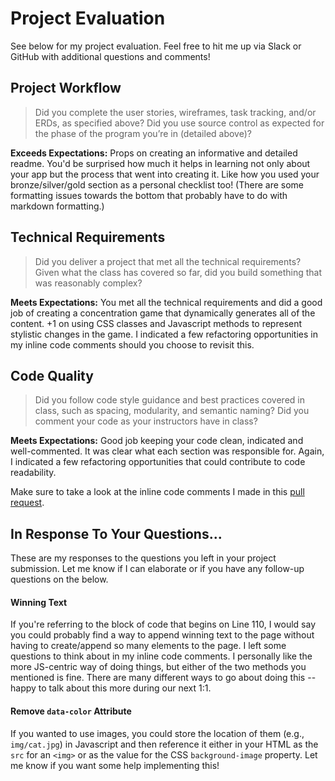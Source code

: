 # Project Evaluation

See below for my project evaluation. Feel free to hit me up via Slack or GitHub with additional questions and comments!

## Project Workflow

> Did you complete the user stories, wireframes, task tracking, and/or ERDs, as specified above? Did you use source control as expected for the phase of the program you’re in (detailed above)?

**Exceeds Expectations:** Props on creating an informative and detailed readme. You'd be surprised how much it helps in learning not only about your app but the process that went into creating it. Like how you used your bronze/silver/gold section as a personal checklist too! (There are some formatting issues towards the bottom that probably have to do with markdown formatting.)

## Technical Requirements

> Did you deliver a project that met all the technical requirements? Given what the class has covered so far, did you build something that was reasonably complex?  

**Meets Expectations:** You met all the technical requirements and did a good job of creating a concentration game that dynamically generates all of the content. +1 on using CSS classes and Javascript methods to represent stylistic changes in the game. I indicated a few refactoring opportunities in my inline code comments should you choose to revisit this.

## Code Quality

> Did you follow code style guidance and best practices covered in class, such as spacing, modularity, and semantic naming? Did you comment your code as your instructors have in class?  

**Meets Expectations:** Good job keeping your code clean, indicated and well-commented. It was clear what each section was responsible for. Again, I indicated a few refactoring opportunities that could contribute to code readability.

Make sure to take a look at the inline code comments I made in this [pull request]().

## In Response To Your Questions...

These are my responses to the questions you left in your project submission. Let me know if I can elaborate or if you have any follow-up questions on the below.

#### Winning Text

If you're referring to the block of code that begins on Line 110, I would say you could probably find a way to append winning text to the page without having to create/append so many elements to the page. I left some questions to think about in my inline code comments. I personally like the more JS-centric way of doing things, but either of the two methods you mentioned is fine. There are many different ways to go about doing this -- happy to talk about this more during our next 1:1.

#### Remove `data-color` Attribute

If you wanted to use images, you could store the location of them (e.g., `img/cat.jpg`) in Javascript and then reference it either in your HTML as the `src` for an `<img>` or as the value for the CSS `background-image` property. Let me know if you want some help implementing this!
